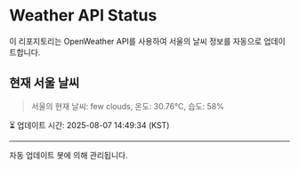 
# Weather API Status

이 리포지토리는 OpenWeather API를 사용하여 서울의 날씨 정보를 자동으로 업데이트합니다.

## 현재 서울 날씨
> 서울의 현재 날씨: few clouds, 온도: 30.76°C, 습도: 58%

⏳ 업데이트 시간: 2025-08-07 14:49:34 (KST)

---
자동 업데이트 봇에 의해 관리됩니다.
